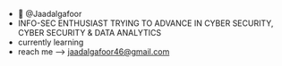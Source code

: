 - 👋  @Jaadalgafoor
- INFO-SEC ENTHUSIAST TRYING TO ADVANCE IN CYBER SECURITY, CYBER SECURITY & DATA ANALYTICS
-  currently learning 
- reach me --> jaadalgafoor46@gmail.com

<!---
Jaad2020/Jaad2020 is a ✨ special ✨ repository because its `README.md` (this file) appears on your GitHub profile.
You can click the Preview link to take a look at your changes.
--->


